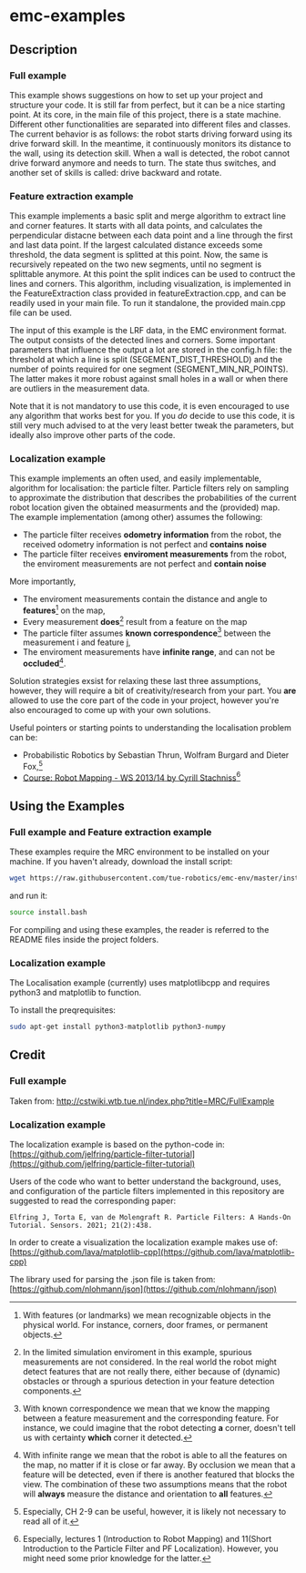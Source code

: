 # emc-examples

## Description
### Full example
This example shows suggestions on how to set up your project and structure your code. It is still far from perfect, but it can be a nice starting point. At its core, in the main file of this project, there is a state machine. Different other functionalities are separated into different files and classes. The current behavior is as follows: the robot starts driving forward using its drive forward skill. In the meantime, it continuously monitors its distance to the wall, using its detection skill. When a wall is detected, the robot cannot drive forward anymore and needs to turn. The state thus switches, and another set of skills is called: drive backward and rotate.

### Feature extraction example
This example implements a basic split and merge algorithm to extract line and corner features. It starts with all data points, and calculates the perpendicular distacne between each data point and a line through the first and last data point. If the largest calculated distance exceeds some threshold, the data segment is splitted at this point. Now, the same is recursively repeated on the two new segments, until no segment is splittable anymore. At this point the split indices can be used to contruct the lines and corners. This algorithm, including visualization, is implemented in the FeatureExtraction class provided in featureExtraction.cpp, and can be readily used in your main file. To run it standalone, the provided main.cpp file can be used. 

The input of this example is the LRF data, in the EMC environment format. The output consists of the detected lines and corners. Some important parameters that influence the output a lot are stored in the config.h file: the threshold at which a line is split (SEGEMENT_DIST_THRESHOLD) and the number of points required for one segment (SEGMENT_MIN_NR_POINTS). The latter makes it more robust against small holes in a wall or when there are outliers in the measurement data.

Note that it is not mandatory to use this code, it is even encouraged to use any algorithm that works best for you. If you _do_ decide to use this code, it is still very much advised to at the very least better tweak the parameters, but ideally also improve other parts of the code.

### Localization example
This example implements an often used, and easily implementable, algorithm for localisation: the particle filter. Particle filters rely on sampling to approximate the distribution that describes the probabilities of the current robot location given the obtained measurments and the (provided) map. The example implementation (among other) assumes the following:

* The particle filter receives **odometry information** from the robot, the received odometry information is not perfect and **contains noise**
* The particle filter receives **enviroment measurements** from the robot, the enviroment measurements are not perfect and **contain noise**


More importantly,

* The enviroment measurements contain the distance and angle to **features**[^1] on the map,
* Every measurement **does**[^2] result from a feature on the map 
* The particle filter assumes **known correspondence**[^3] between the measurement i and feature j,
* The enviroment measurements have **infinite range**, and can not be **occluded**[^4].

[^1]: With features (or landmarks) we mean recognizable objects in the physical world. For instance, corners, door frames, or permanent objects.
[^2]: In the limited simulation enviroment in this example, spurious measurements are not considered. In the real world the robot might detect features that are not really there, either because of (dynamic) obstacles or through a spurious detection in your feature detection components.
[^3]: With known correspondence we mean that we know the mapping between a feature measurement and the corresponding feature. For instance, we could imagine that the robot detecting **a** corner, doesn't tell us with certainty **which** corner it detected.
[^4]: With infinite range we mean that the robot is able to all the features on the map, no matter if it is close or far away.
 By occlusion we mean that a feature will be detected, even if there is another featured that blocks the view. The combination of these two assumptions means that the robot will **always** measure the distance and orientation to **all** features.

Solution strategies exsist for relaxing these last three assumptions, however, they will require a bit of creativity/research from your part. You **are** allowed to use the core part of the code in your project, however you're also encouraged to come up with your own solutions. 

Useful pointers or starting points to understanding the localisation problem can be:
* Probabilistic Robotics by Sebastian Thrun, Wolfram Burgard and Dieter Fox,[^6]
* [Course: Robot Mapping - WS 2013/14 by Cyrill Stachniss](http://ais.informatik.uni-freiburg.de/teaching/ws13/mapping/)[^7]


[^6]: Especially, CH 2-9 can be useful, however, it is likely not necessary to read all of it.
[^7]: Especially, lectures 1 (Introduction to Robot Mapping) and 11(Short Introduction to the Particle Filter and PF Localization). However, you might need some prior knowledge for the latter.


## Using the Examples
### Full example and Feature extraction example
These examples require the MRC environment to be installed on your machine. If you haven't already, download the install script:
```bash
wget https://raw.githubusercontent.com/tue-robotics/emc-env/master/install.bash
```
and run it:
```bash
source install.bash
```

For compiling and using these examples, the reader is referred to the README files inside the project folders.

### Localization example

The Localisation example (currently) uses matplotlibcpp and requires python3 and matplotlib to function.

To install the preqrequisites:

```bash
sudo apt-get install python3-matplotlib python3-numpy
```

## Credit
### Full example
Taken from: http://cstwiki.wtb.tue.nl/index.php?title=MRC/FullExample

### Localization example

The localization example is based on the python-code in:
[https://github.com/jelfring/particle-filter-tutorial](https://github.com/jelfring/particle-filter-tutorial)

Users of the code who want to better understand the background, uses, and configuration of the particle filters implemented in this repository are suggested to read the corresponding paper:

    Elfring J, Torta E, van de Molengraft R. Particle Filters: A Hands-On Tutorial. Sensors. 2021; 21(2):438.

In order to create a visualization the localization example makes use of:
[https://github.com/lava/matplotlib-cpp](https://github.com/lava/matplotlib-cpp)

The library used for parsing the .json file is taken from:
[https://github.com/nlohmann/json](https://github.com/nlohmann/json)
